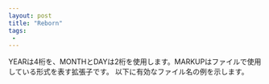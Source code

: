 ```yaml
---
layout: post
title: "Reborn"
tags:
 -
---
```

YEARは4桁を、MONTHとDAYは2桁を使用します。MARKUPはファイルで使用している形式を表す拡張子です。
以下に有効なファイル名の例を示します。

